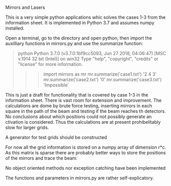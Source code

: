 Mirrors and Lasers

This is a very simple python applications whic solves the cases 1-3 
from the information sheet.
It is implemented in Python 3.7 and assumes numpy installed.

Open a terminal, go to the directory and open python, then import the auxilliary functions in mirrors.py and use the summarize function:

>python
Python 3.7.0 (v3.7.0:1bf9cc5093, Jun 27 2018, 04:06:47) [MSC v.1914 32 bit (Intel)] on win32
Type "help", "copyright", "credits" or "license" for more information.
>>>import mirrors as mr
>>> mr.summarize('case1.txt')
'2 4 3'
>>> mr.summarize('case2.txt')
'0'
>>> mr.summarize('case3.txt')
'Impossible'

This is just a draft for functionality that is covered by case 1-3 in the information sheet.
There is vast room for extension and improvement. 
The calculations are dome by brute force testing, inserting mirrors
in each square in the path of the beam and testing if the beam reaches th detectors. No conclusions about which positions could not possibly generate an ctivation is considered. Thus the calculations are at present prohibelitably slow for larger grids.

A generator for test grids should be constructed

For now all the grid information is stored on a numpy array of dimension r*c. As this matrix is sparse there are probably better ways to store the positions of the mirrors and trace the beam.

No object oriented methods nor exception catching have been implemented

The functions and parameters in mirrors.py are rather self-explicatory.
